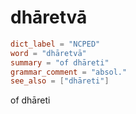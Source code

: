 # dhāretvā

``` toml
dict_label = "NCPED"
word = "dhāretvā"
summary = "of dhāreti"
grammar_comment = "absol."
see_also = ["dhāreti"]
```

of dhāreti


